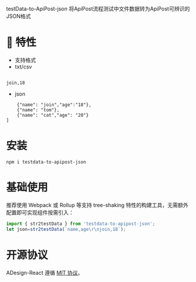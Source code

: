 testData-to-ApiPost-json 将ApiPost流程测试中文件数据转为ApiPost可辨识的JSON格式

# 🎉 特性

- 支持格式 
- txt/csv
```name,age

join,18
```

- json

```[
    {"name": "join","age":"18"},
    {"name": "tom"},
    {"name": "cat","age": "20"}
]
```


# 安装

```shell
npm i testdata-to-apipost-json
```

# 基础使用

推荐使用 Webpack 或 Rollup 等支持 tree-shaking 特性的构建工具，无需额外配置即可实现组件按需引入：

```js
import { str2testData } from 'testdata-to-apipost-json';
let json=str2testData(`name,age\r\njoin,18`);
```


# 开源协议

ADesign-React 遵循 [MIT 协议](https://github.com/Apipost-Team/adesign-react)。
